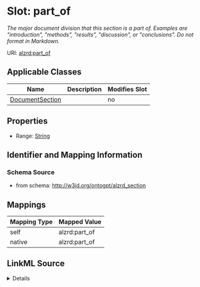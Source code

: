 

# Slot: part_of


_The major document division that this section is a part of. Examples are "introduction", "methods", "results", "discussion", or "conclusions". Do not format in Markdown._



URI: [alzrd:part_of](http://w3id.org/ontogpt/alzrd_sectionpart_of)



<!-- no inheritance hierarchy -->





## Applicable Classes

| Name | Description | Modifies Slot |
| --- | --- | --- |
| [DocumentSection](DocumentSection.md) |  |  no  |







## Properties

* Range: [String](String.md)





## Identifier and Mapping Information







### Schema Source


* from schema: http://w3id.org/ontogpt/alzrd_section




## Mappings

| Mapping Type | Mapped Value |
| ---  | ---  |
| self | alzrd:part_of |
| native | alzrd:part_of |




## LinkML Source

<details>
```yaml
name: part_of
description: The major document division that this section is a part of. Examples
  are "introduction", "methods", "results", "discussion", or "conclusions". Do not
  format in Markdown.
from_schema: http://w3id.org/ontogpt/alzrd_section
rank: 1000
alias: part_of
owner: DocumentSection
domain_of:
- DocumentSection
range: string

```
</details>